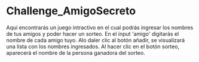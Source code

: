# Challenge_AmigoSecreto
Aquí encontrarás un juego intractivo en el cual podrás ingresar los nombres de tus amigos y poder hacer un sorteo.
En el input 'amigo' digitarás el nombre de cada amigo tuyo.
Alo daler clic al botón añadir, se visualizará una lista con  los nombres ingresados.
Al hacer clic en el botón sorteo, aparecerá el nombre de la persona ganadora del sorteo.
